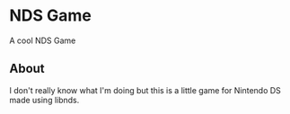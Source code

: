 # NDS Game

A cool NDS Game

## About

I don't really know what I'm doing but this is a little game for Nintendo DS made using libnds.
